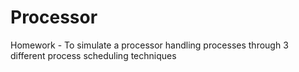 # Processor
Homework - To simulate a processor handling processes through 3 different process scheduling techniques
